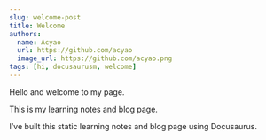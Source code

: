 ```yaml
---
slug: welcome-post
title: Welcome
authors:
  name: Acyao
  url: https://github.com/acyao
  image_url: https://github.com/acyao.png
tags: [hi, docusaurusm, welcome]
---
```



Hello and welcome to my page. 

This is my learning notes and blog page.

 I’ve built this static learning notes and blog page using Docusaurus.
